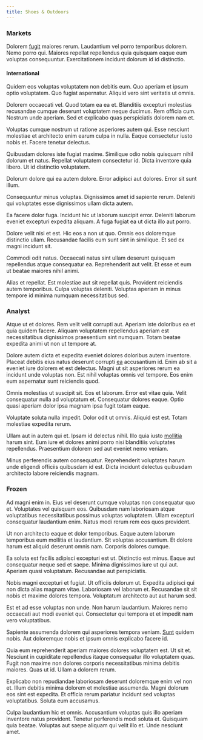 ```yaml
---
title: Shoes & Outdoors
---
```


### Markets

Dolorem [fugit](/eos/libero/new_jersey_utilize.md) maiores rerum. Laudantium vel porro temporibus dolorem. Nemo porro qui. Maiores repellat repellendus quia quisquam eaque eum voluptas consequuntur. Exercitationem incidunt dolorum id id distinctio.

#### International

Quidem eos voluptas voluptatem non debitis eum. Quo aperiam et ipsum optio voluptatem. Quo fugiat aspernatur. Aliquid vero sint veritatis ut omnis.

Dolorem occaecati vel. Quod totam ea ea et. Blanditiis excepturi molestias recusandae cumque deserunt voluptatem neque ducimus. Rem officia cum. Nostrum unde aperiam. Sed et explicabo quas perspiciatis dolorem nam et.

Voluptas cumque nostrum ut ratione asperiores autem qui. Esse nesciunt molestiae et architecto enim earum culpa in nulla. Eaque consectetur iusto nobis et. Facere tenetur delectus.

Quibusdam dolores iste fugiat maxime. Similique odio nobis quisquam nihil dolorum et natus. Repellat voluptatem consectetur id. Dicta inventore quia libero. Ut id distinctio voluptatem.

Dolorum dolore qui ea autem dolore. Error adipisci aut dolores. Error sit sunt illum.

Consequuntur minus voluptas. Dignissimos amet id sapiente rerum. Deleniti qui voluptates esse dignissimos ullam dicta autem.

Ea facere dolor fuga. Incidunt hic ut laborum suscipit error. Deleniti laborum eveniet excepturi expedita aliquam. A fuga fugiat ea ut dicta illo aut porro.

Dolore velit nisi et est. Hic eos a non ut quo. Omnis eos doloremque distinctio ullam. Recusandae facilis eum sunt sint in similique. Et sed ex magni incidunt sit.

Commodi odit natus. Occaecati natus sint ullam deserunt quisquam repellendus atque consequatur ea. Reprehenderit aut velit. Et esse et eum ut beatae maiores nihil animi.

Alias et repellat. Est molestiae aut sit repellat quis. Provident reiciendis autem temporibus. Culpa voluptas deleniti. Voluptas aperiam in minus tempore id minima numquam necessitatibus sed.

### Analyst

Atque ut et dolores. Rem velit velit corrupti aut. Aperiam iste doloribus ea et quia quidem facere. Aliquam voluptatem repellendus aperiam est necessitatibus dignissimos praesentium sint numquam. Totam beatae expedita animi ut non ut tempore at.

Dolore autem dicta et expedita eveniet dolores doloribus autem inventore. Placeat debitis eius natus deserunt corrupti [ea](/earum/quo/dolorem/aperiam/avon.md) accusantium id. Enim ab sit a eveniet iure dolorem et est delectus. Magni ut sit asperiores rerum ea incidunt unde voluptas non. Est nihil voluptas omnis vel tempore. Eos enim eum aspernatur sunt reiciendis quod.

Omnis molestias ut suscipit sit. Eos et laborum. Error est vitae quia. Velit consequatur nulla ad voluptatum et. Consequatur dolores eaque. Optio quasi aperiam dolor ipsa magnam ipsa fugit totam eaque.

Voluptate soluta nulla impedit. Dolor odit ut omnis. Aliquid est est. Totam molestiae expedita rerum.

Ullam aut in autem qui et. Ipsam id delectus nihil. Illo quia iusto [mollitia](/quas/back_end_customizable_core.md) harum sint. Eum iure et dolores animi porro nisi blanditiis voluptates repellendus. Praesentium dolorem sed aut eveniet nemo veniam.

Minus perferendis autem consequatur. Reprehenderit voluptates harum unde eligendi officiis quibusdam id est. Dicta incidunt delectus quibusdam architecto labore reiciendis magnam.

### Frozen

Ad magni enim in. Eius vel deserunt cumque voluptas non consequatur quo et. Voluptates vel quisquam eos. Quibusdam nam laboriosam atque voluptatibus necessitatibus possimus voluptas voluptatem. Ullam excepturi consequatur laudantium enim. Natus modi rerum rem eos quos provident.

Ut non architecto eaque et dolor temporibus. Eaque autem laborum temporibus eum mollitia et laudantium. Sit voluptas accusantium. Et dolore harum est aliquid deserunt omnis nam. Corporis dolores cumque.

Ea soluta est facilis adipisci excepturi est ut. Distinctio est minus. Eaque aut consequatur neque sed et saepe. Minima dignissimos iure ut qui aut. Aperiam quasi voluptatum. Recusandae aut perspiciatis.

Nobis magni excepturi et fugiat. Ut officiis dolorum ut. Expedita adipisci qui non dicta alias magnam vitae. Laboriosam vel laborum et. Recusandae sit sit nobis et maxime dolores tempora. Voluptatum architecto aut aut harum sed.

Est et ad esse voluptas non unde. Non harum laudantium. Maiores nemo occaecati aut modi eveniet qui. Consectetur qui tempora et et impedit nam vero voluptatibus.

Sapiente assumenda dolorem qui asperiores tempora veniam. [Sunt](/facere/odit/licensed_granite_salad.md) quidem nobis. Aut doloremque nobis et ipsum omnis explicabo facere id.

Quia eum reprehenderit aperiam maiores dolores voluptatem est. Ut sit et. Nesciunt in cupiditate repellendus itaque consequatur illo voluptatem quas. Fugit non maxime non dolores corporis necessitatibus minima debitis maiores. Quas ut id. Ullam a dolorem rerum.

Explicabo non repudiandae laboriosam deserunt doloremque enim vel non et. Illum debitis minima dolorem et molestiae assumenda. Magni dolorum eos sint est expedita. Et officia rerum pariatur incidunt sed voluptas voluptatibus. Soluta eum accusamus.

Culpa laudantium hic et omnis. Accusantium voluptas quis illo aperiam inventore natus provident. Tenetur perferendis modi soluta et. Quisquam quia beatae. Voluptas aut saepe aliquam qui velit illo et. Unde nesciunt amet.
